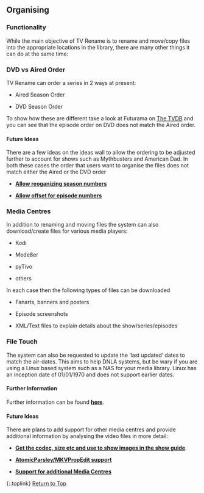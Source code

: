 <!-- START ORGANISING ------------------------ -->
## Organising

### Functionality

While the main objective of TV Rename is to rename and move/copy files into the appropriate locations in the library, there are many other things it can do at the same time:

### DVD vs Aired Order

TV Rename can order a series in 2 ways at present:

* Aired Season Order

* DVD Season Order

To show how these are different take a look at Futurama on [The&nbsp;TVDB](http://thetvdb.com/series/futurama "Visit Futurama on thetvdb.com") and you can see that the episode order on DVD does not match the Aired order.

#### Future Ideas

There are a few ideas on the ideas wall to allow the ordering to be adjusted further to account for shows such as Mythbusters and American Dad. In both these cases the order that users want to organise the files does not match either the Aired or the DVD order

* [**Allow reoganizing season numbers**](http://ideas.theideawall.com/TVRename/Forum/TopicDetails/1c0aeb70-98ae-4937-9de3-8243ca61fcf2 "Visit the Idea Wall")

* [**Allow offset for episode numbers**](http://ideas.theideawall.com/TVRename/Forum/TopicDetails/ccf342c0-94b0-42f2-a0ba-a7cda261b2fa "Visdit the Idea Wall")

### Media Centres

In addition to renaming and moving files the system can also download/create files for various media players:

* Kodi

* Mede8er

* pyTivo

* others

In each case then the following types of files can be downloaded

* Fanarts, banners and posters

* Episode screenshots

* XML/Text files to explain details about the show/series/episodes

### File Touch

The system can also be requested to update the ‘last updated’ dates to match the air-dates. This aims to help DNLA systems,
 but be wary if you are using a Linux based system such as a NAS for your media library. Linux has an inception date of 01/01/1970 and does not support earlier dates.

#### Further Information

Further information can be found [**here**](/manual/options/#the-media-center-tab "Read about Media Centre support").

#### Future Ideas

There are plans to add support for other media centres and provide additional information by analysing the video files in more detail:

* [**Get the codec, size etc and use to show images in the show guide**](http://ideas.theideawall.com/TVRename/Forum/TopicDetails/861a5956-e5d4-466e-baf7-1f137b7c5855 "Visit the Idea Wall").

* [**AtomicParsley/MKVPropEdit support**](http://ideas.theideawall.com/TVRename/Forum/TopicDetails/2934aef8-4dfe-4503-a995-81b95542a6bf "Visit the Idea Wall")

* [**Support for additional Media Centres**]( http://ideas.theideawall.com/TVRename/Forum/TopicDetails/74204b8a-836a-4a6e-997d-09ea4fe39362 "Visit the Idea Wall")

{:.toplink}
[Return to Top]()
<!-- END ORGANISING -------------------------- -->